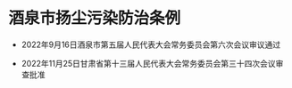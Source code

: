 # 酒泉市扬尘污染防治条例

- 2022年9月16日酒泉市第五届人民代表大会常务委员会第六次会议审议通过

- 2022年11月25日甘肃省第十三届人民代表大会常务委员会第三十四次会议审查批准

<!-- INFO END -->

